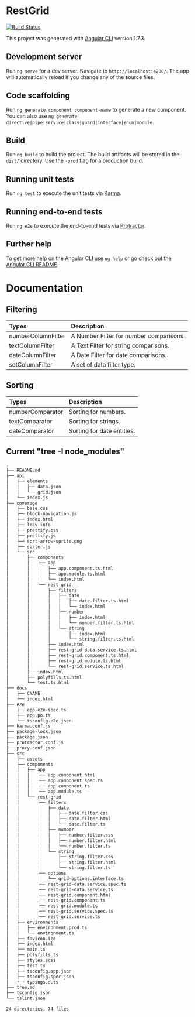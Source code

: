 # RestGrid

[![Build Status](https://api.travis-ci.org/sarbull/rest-grid.svg?branch=master)](https://travis-ci.org/sarbull/rest-grid)

This project was generated with [Angular CLI](https://github.com/angular/angular-cli) version 1.7.3.

## Development server

Run `ng serve` for a dev server. Navigate to `http://localhost:4200/`. The app will automatically reload if you change any of the source files.

## Code scaffolding

Run `ng generate component component-name` to generate a new component. You can also use `ng generate directive|pipe|service|class|guard|interface|enum|module`.

## Build

Run `ng build` to build the project. The build artifacts will be stored in the `dist/` directory. Use the `-prod` flag for a production build.

## Running unit tests

Run `ng test` to execute the unit tests via [Karma](https://karma-runner.github.io).

## Running end-to-end tests

Run `ng e2e` to execute the end-to-end tests via [Protractor](http://www.protractortest.org/).

## Further help

To get more help on the Angular CLI use `ng help` or go check out the [Angular CLI README](https://github.com/angular/angular-cli/blob/master/README.md).

# Documentation

## Filtering

| Types              | Description                             |
|:------------------ |:--------------------------------------- |
| numberColumnFilter | A Number Filter for number comparisons. |
| textColumnFilter   | A Text Filter for string comparisons.   |
| dateColumnFilter   | A Date Filter for date comparisons.     |
| setColumnFilter    | A set of data filter type.              |

## Sorting

|  Types             | Description                |
|:------------------ |:-------------------------- |
| numberComparator   | Sorting for numbers.       |
| textComparator     | Sorting for strings.       |
| dateComparator     | Sorting for date entities. |

## Current "tree -I node_modules"
```bash
.
├── README.md
├── api
│   ├── elements
│   │   ├── data.json
│   │   └── grid.json
│   └── index.js
├── coverage
│   ├── base.css
│   ├── block-navigation.js
│   ├── index.html
│   ├── lcov.info
│   ├── prettify.css
│   ├── prettify.js
│   ├── sort-arrow-sprite.png
│   ├── sorter.js
│   └── src
│       ├── components
│       │   ├── app
│       │   │   ├── app.component.ts.html
│       │   │   ├── app.module.ts.html
│       │   │   └── index.html
│       │   └── rest-grid
│       │       ├── filters
│       │       │   ├── date
│       │       │   │   ├── date.filter.ts.html
│       │       │   │   └── index.html
│       │       │   ├── number
│       │       │   │   ├── index.html
│       │       │   │   └── number.filter.ts.html
│       │       │   └── string
│       │       │       ├── index.html
│       │       │       └── string.filter.ts.html
│       │       ├── index.html
│       │       ├── rest-grid-data.service.ts.html
│       │       ├── rest-grid.component.ts.html
│       │       ├── rest-grid.module.ts.html
│       │       └── rest-grid.service.ts.html
│       ├── index.html
│       ├── polyfills.ts.html
│       └── test.ts.html
├── docs
│   ├── CNAME
│   └── index.html
├── e2e
│   ├── app.e2e-spec.ts
│   ├── app.po.ts
│   └── tsconfig.e2e.json
├── karma.conf.js
├── package-lock.json
├── package.json
├── protractor.conf.js
├── proxy.conf.json
├── src
│   ├── assets
│   ├── components
│   │   ├── app
│   │   │   ├── app.component.html
│   │   │   ├── app.component.spec.ts
│   │   │   ├── app.component.ts
│   │   │   └── app.module.ts
│   │   └── rest-grid
│   │       ├── filters
│   │       │   ├── date
│   │       │   │   ├── date.filter.css
│   │       │   │   ├── date.filter.html
│   │       │   │   └── date.filter.ts
│   │       │   ├── number
│   │       │   │   ├── number.filter.css
│   │       │   │   ├── number.filter.html
│   │       │   │   └── number.filter.ts
│   │       │   └── string
│   │       │       ├── string.filter.css
│   │       │       ├── string.filter.html
│   │       │       └── string.filter.ts
│   │       ├── options
│   │       │   └── grid-options.interface.ts
│   │       ├── rest-grid-data.service.spec.ts
│   │       ├── rest-grid-data.service.ts
│   │       ├── rest-grid.component.html
│   │       ├── rest-grid.component.ts
│   │       ├── rest-grid.module.ts
│   │       ├── rest-grid.service.spec.ts
│   │       └── rest-grid.service.ts
│   ├── environments
│   │   ├── environment.prod.ts
│   │   └── environment.ts
│   ├── favicon.ico
│   ├── index.html
│   ├── main.ts
│   ├── polyfills.ts
│   ├── styles.scss
│   ├── test.ts
│   ├── tsconfig.app.json
│   ├── tsconfig.spec.json
│   └── typings.d.ts
├── tree.md
├── tsconfig.json
└── tslint.json

24 directories, 74 files
```
